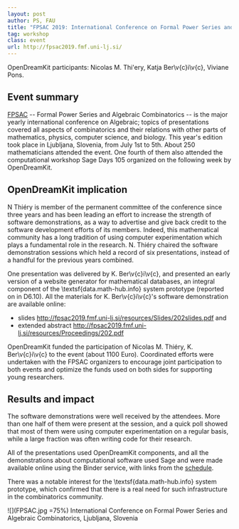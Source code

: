 ```yaml
---
layout: post
author: PS, FAU
title: "FPSAC 2019: International Conference on Formal Power Series and Algebraic Combinatorics Ljubljana (SI), 2019-07-01 to 2019-07-05"
tag: workshop
class: event
url: http://fpsac2019.fmf.uni-lj.si/
---
```


OpenDreamKit participants: Nicolas M. Thi\'ery, Katja Ber\v{c}i\v{c}, Viviane
Pons.

## Event summary

 [FPSAC](http://fpsac.org) -- Formal Power
Series and Algebraic Combinatorics -- is the major yearly
international conference on Algebraic; topics of presentations covered
all aspects of combinatorics and their relations with other parts of
mathematics, physics, computer science, and biology. This year's
edition took place in Ljubljana, Slovenia, from July 1st to 5th. About
250 mathematicians attended the event. One fourth of them also
attended the computational workshop Sage Days 105 organized on the
following week by OpenDreamKit.

## OpenDreamKit implication

 N Thiéry is member of the permanent
committee of the conference since three years and has been leading an
effort to increase the strength of software demonstrations, as a way
to advertise and give back credit to the software development efforts
of its members. Indeed, this mathematical community has a long
tradition of using computer experimentation which plays a fundamental
role in the research. N. Thiéry chaired the software demonstration
sessions which held a record of six presentations, instead of a
handful for the previous years combined.

One presentation was delivered by K. Ber\v{c}i\v{c}, and presented an
early version of a website generator for mathematical databases, an
integral component of the \textsf{data.math\-hub.info} system
prototype (reported on in D6.10). All the materials for K.
Ber\v{c}i\v{c}'s software demonstration are available online:


* slides http://fpsac2019.fmf.uni-lj.si/resources/Slides/202slides.pdf and
* extended abstract http://fpsac2019.fmf.uni-lj.si/resources/Proceedings/202.pdf



OpenDreamKit funded the participation of Nicolas M. Thiéry, K. Ber\v{c}i\v{c}
to the event (about 1100 Euro). Coordinated efforts were undertaken
with the FPSAC organizers to encourage joint participation to both
events and optimize the funds used on both sides for supporting young
researchers.

## Results and impact

 The software demonstrations were well
received by the attendees. More than one half of them were
present at the session, and a quick poll showed that most of them were
using computer experimentation on a regular basis, while a large
fraction was often writing code for their research.

All of the presentations used OpenDreamKit components, and all the
demonstrations about computational software used Sage and were made
available online using the Binder service, with links from the
[schedule](http://fpsac2019.fmf.uni-lj.si/schedule/).

There was a notable interest for the \textsf{data.math\-hub.info}
system prototype, which confirmed that there is a real need for such
infrastructure in the combinatorics community.

![](FPSAC.jpg =75%)
International Conference on Formal Power Series and Algebraic Combinatorics, Ljubljana, Slovenia


